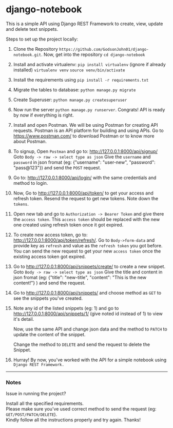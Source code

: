 # django-notebook
This is a simple API using Django REST Framework to create, view, update and delete text snippets.

Steps to set up the project locally:

1. Clone the Repository `https://github.com/GodsonJohn01/django-notebook.git`.
   Now, get into the repository `cd django-notebook`

2. Install and activate virtualenv: 
    `pip install virtualenv` (ignore if already installed)
    `virtualenv venv`
    `source venv/bin/activate`

3. Install the requirements using `pip install -r requirements.txt`


4. Migrate the tables to database: `python manage.py migrate`

5. Create Superuser: `python manage.py createsuperuser`

6. Now run the server `python manage.py runserver`. Congrats! API is ready by now if everything is right.

7. Install and open Postman. We will be using Postman for creating API requests.
   Postman is an API platform for building and using APIs. Go to https://www.postman.com/ to download Postman or to know more about Postman.


8. To signup, Open `Postman` and go to: http://127.0.0.1:8000/api/signup/
   Goto `Body -> raw -> select type as json`
   Give the `username` and `password` in json fromat (eg: {"username": "user-new", "password": "pass@123"}) and send the `POST` request.

9. Go to: http://127.0.0.1:8000/api/login/ with the same credentials and method to login.

10. Now, Go to http://127.0.0.1:8000/api/token/ to get your access and refresh token. Resend the request to get new tokens. Note down the `tokens`.

11. Open new tab and go to `Authorization -> Bearer Token` and give there the `access token`.
    This `access token` should be replaced with the new one created using refresh token once it got expired.

12. To create new access token, go to: http://127.0.0.1:8000/api/token/refresh/.
    Go to `Body->form-data` and provide key as `refresh` and value as the `refresh token` you got before.
    You can send the new request to get your new `access token` once the existing access token got expired.

13. Go to http://127.0.0.1:8000/api/snippets/create/ to create a new snippet.
    Goto `Body -> raw -> select type as json`
    Give the title and content in json fromat (eg: {"title": "new-title", "content": "This is the new content!"} ) and send the request.

14. Go to http://127.0.0.1:8000/api/snippets/ and choose method as `GET` to see the snippets you've created.

15. Note any id of the listed snippets (eg: 1) and go to http://127.0.0.1:8000/api/snippets/1/ (give noted id instead of 1) to view it's detail.

    Now, use the same API and change json data and the method to `PATCH` to update the content of the snippet.

    Change the method to `DELETE` and send the request to delete the Snippet.

16. Hurray! By now, you've worked with the API for a simple notebook using `Django REST Framework.`

<hr>

### Notes
Issue in running the project?

Install all the specified requirements.<br>
Please make sure you've used correct method to send the request (eg: `GET/POST/PATCH/DELETE`).<br>
Kindly follow all the instructions properly and try again. Thanks!<br>
